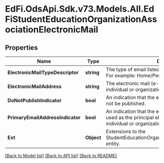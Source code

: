# EdFi.OdsApi.Sdk.v73.Models.All.EdFiStudentEducationOrganizationAssociationElectronicMail

## Properties

Name | Type | Description | Notes
------------ | ------------- | ------------- | -------------
**ElectronicMailTypeDescriptor** | **string** | The type of email listed for an individual or organization. For example: Home/Personal, Work, etc.) | 
**ElectronicMailAddress** | **string** | The electronic mail (e-mail) address listed for an individual or organization. | 
**DoNotPublishIndicator** | **bool** | An indication that the electronic email address should not be published. | [optional] 
**PrimaryEmailAddressIndicator** | **bool** | An indication that the electronic mail address should be used as the principal electronic mail address for an individual or organization. | [optional] 
**Ext** | **Object** | Extensions to the StudentEducationOrganizationAssociationElectronicMail entity. | [optional] 

[[Back to Model list]](../../README.md#documentation-for-models) [[Back to API list]](../../README.md#documentation-for-api-endpoints) [[Back to README]](../../README.md)

